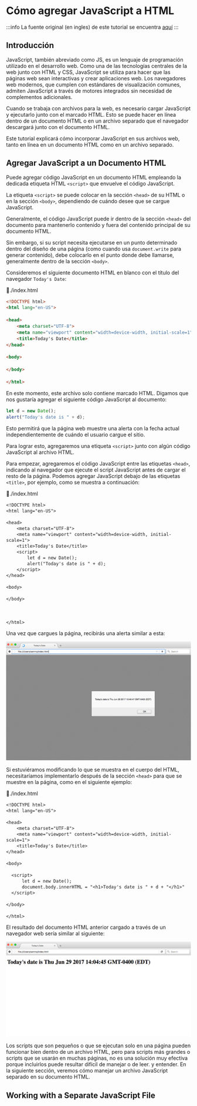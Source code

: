 # Cómo agregar JavaScript a HTML

:::info
La fuente original (en ingles) de este tutorial se encuentra [aquí](https://www.digitalocean.com/community/tutorials/how-to-add-javascript-to-html)
:::

## Introducción

JavaScript, también abreviado como JS, es un lenguaje de programación utilizado en el desarrollo web. Como una de las tecnologías centrales de la web junto con HTML y CSS, JavaScript se utiliza para hacer que las páginas web sean interactivas y crear aplicaciones web. Los navegadores web modernos, que cumplen con estándares de visualización comunes, admiten JavaScript a través de motores integrados sin necesidad de complementos adicionales.

Cuando se trabaja con archivos para la web, es necesario cargar JavaScript y ejecutarlo junto con el marcado HTML. Esto se puede hacer en línea dentro de un documento HTML o en un archivo separado que el navegador descargará junto con el documento HTML.

Este tutorial explicará cómo incorporar JavaScript en sus archivos web, tanto en línea en un documento HTML como en un archivo separado.

## Agregar JavaScript a un Documento HTML

Puede agregar código JavaScript en un documento HTML empleando la dedicada etiqueta HTML `<script>` que envuelve el código JavaScript.

La etiqueta `<script>` se puede colocar en la sección `<head>` de su HTML o en la sección `<body>`, dependiendo de cuándo desee que se cargue JavaScript.

Generalmente, el código JavaScript puede ir dentro de la sección `<head>` del documento para mantenerlo contenido y fuera del contenido principal de su documento HTML.

Sin embargo, si su script necesita ejecutarse en un punto determinado dentro del diseño de una página (como cuando usa `document.write` para generar contenido), debe colocarlo en el punto donde debe llamarse, generalmente dentro de la sección `<body>`.

Consideremos el siguiente documento HTML en blanco con el título del navegador `Today's Date`:

📃./index.html
```html
<!DOCTYPE html>
<html lang="en-US">
 
<head>
    <meta charset="UTF-8">
    <meta name="viewport" content="width=device-width, initial-scale=1">
    <title>Today's Date</title>
</head>
 
<body>
 
</body>
 
</html>
```

En este momento, este archivo solo contiene marcado HTML. Digamos que nos gustaría agregar el siguiente código JavaScript al documento:


```js
let d = new Date();
alert("Today's date is " + d);
```

Esto permitirá que la página web muestre una alerta con la fecha actual independientemente de cuándo el usuario cargue el sitio.

Para lograr esto, agregaremos una etiqueta `<script>` junto con algún código JavaScript al archivo HTML.

Para empezar, agregaremos el código JavaScript entre las etiquetas `<head>`, indicando al navegador que ejecute el script JavaScript antes de cargar el resto de la página. Podemos agregar JavaScript debajo de las etiquetas `<title>`, por ejemplo, como se muestra a continuación:


📃./index.html
```html{8,9,10,11}
<!DOCTYPE html>
<html lang="en-US">
 
<head>
    <meta charset="UTF-8">
    <meta name="viewport" content="width=device-width, initial-scale=1">
    <title>Today's Date</title>
    <script>
        let d = new Date();
        alert("Today's date is " + d);
    </script>
</head>
 
<body>
 
</body>
 
 
 
</html>
```

Una vez que cargues la página, recibirás una alerta similar a esta:

![how-to-add-javascript-to-html](./img/how-to-add-javascript-to-html-1.png)

Si estuviéramos modificando lo que se muestra en el cuerpo del HTML, necesitaríamos implementarlo después de la sección `<head>` para que se muestre en la página, como en el siguiente ejemplo:

📃./index.html
```html{14}
<!DOCTYPE html>
<html lang="en-US">
 
<head>
    <meta charset="UTF-8">
    <meta name="viewport" content="width=device-width, initial-scale=1">
    <title>Today's Date</title>
</head>
 
<body>
  
  <script>
      let d = new Date();
      document.body.innerHTML = "<h1>Today's date is " + d + "</h1>"
  </script>
 
</body>
 
</html>
```

El resultado del documento HTML anterior cargado a través de un navegador web sería similar al siguiente:

![how-to-add-javascript-to-html](./img/how-to-add-javascript-to-html-2.png)

Los scripts que son pequeños o que se ejecutan solo en una página pueden funcionar bien dentro de un archivo HTML, pero para scripts más grandes o scripts que se usarán en muchas páginas, no es una solución muy efectiva porque incluirlos puede resultar difícil de manejar o de leer. y entender. En la siguiente sección, veremos cómo manejar un archivo JavaScript separado en su documento HTML.

## Working with a Separate JavaScript File

